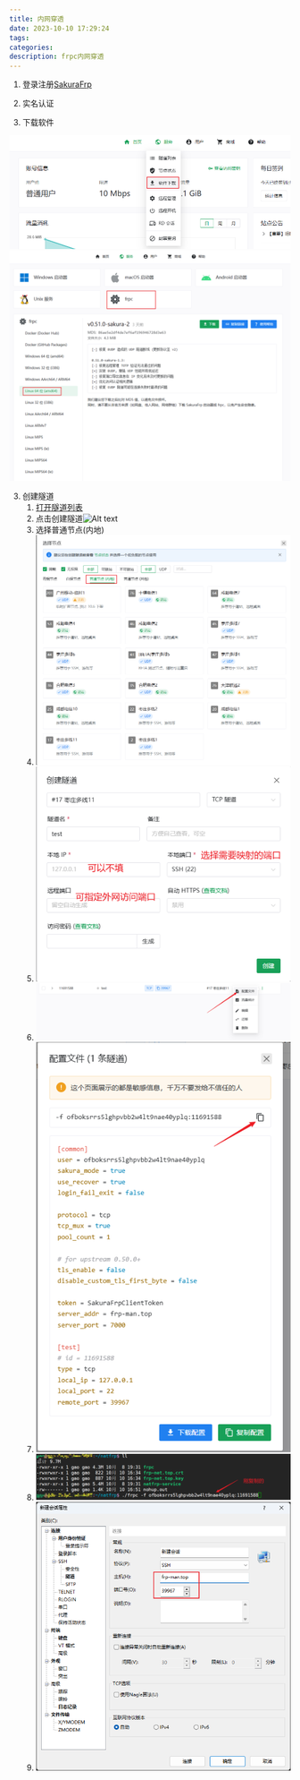 ```yaml
---
title: 内网穿透
date: 2023-10-10 17:29:24
tags:
categories:
description: frpc内网穿透
---
```



1. 登录注册[SakuraFrp](https://www.natfrp.com/)

2. 实名认证

2. 下载软件

![Alt text](/images/内网穿透/软件下载.png)
![Alt text](/images/内网穿透/下载frcp.png)

3. 创建隧道
   1. [打开隧道列表](https://www.natfrp.com/tunnel/)
   2. 点击创建隧道![Alt text](image.png)
   3. 选择普通节点(内地)
   4. ![Alt text](/images/内网穿透/image-1.png)
   5. ![Alt text](/images/内网穿透/image-2.png)
   6. ![Alt text](/images/内网穿透/image-3.png)
   7. ![Alt text](/images/内网穿透/image-4.png)
   8. ![Alt text](/images/内网穿透/image-5.png)
   9. ![Alt text](/images/内网穿透/image-6.png)
